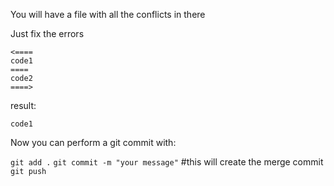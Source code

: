 You will have a file with all the conflicts in there

Just fix the errors

    <====
    code1
    ====
    code2
    ====>

result:

    code1

Now you can perform a git commit with:

`git add .`
`git commit -m "your message"` #this will create the merge commit
`git push`
